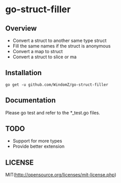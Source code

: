 # go-struct-filler

## Overview

* Convert a struct to another same type struct
* Fill the same names if the struct is anonymous
* Convert a map to struct
* Convert a struct to slice or ma

## Installation

```
go get -u github.com/WindomZ/go-struct-filler
```

## Documentation 

Please go test and refer to the *_test.go files.

## TODO

* Support for more types
* Provide better extension

## LICENSE

MIT(http://opensource.org/licenses/mit-license.php)

